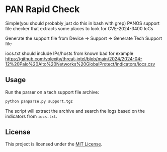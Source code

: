 # PAN Rapid Check

Simple(you should probably just do this in bash with grep) PANOS support file checker that extracts some places to look for CVE-2024-3400 IoCs

Generate the support file from 
Device -> Support -> Generate Tech Support file

iocs.txt should include IPs/hosts from known bad for example https://github.com/volexity/threat-intel/blob/main/2024/2024-04-12%20Palo%20Alto%20Networks%20GlobalProtect/indicators/iocs.csv

## Usage

Run the parser on a tech support file archive:

```bash
python panparse.py support.tgz
```

The script will extract the archive and search the logs based on the
indicators from `iocs.txt`.

## License

This project is licensed under the [MIT License](LICENSE).
